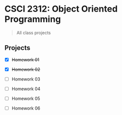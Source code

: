 # CSCI 2312: Object Oriented Programming

> All class projects

## Projects

- [X] ~~Homework 01~~
- [X] ~~Homework 02~~
- [ ] Homework 03
- [ ] Homework 04
- [ ] Homework 05
- [ ] Homework 06

